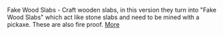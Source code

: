 Fake Wood Slabs - Craft wooden slabs, in this version they turn into "Fake Wood Slabs" which act like stone slabs and need to be mined with a pickaxe. These are also fire proof. [More](https://github.com/ToxicAbsence/MoreInfoGuide/blob/main/Items)
